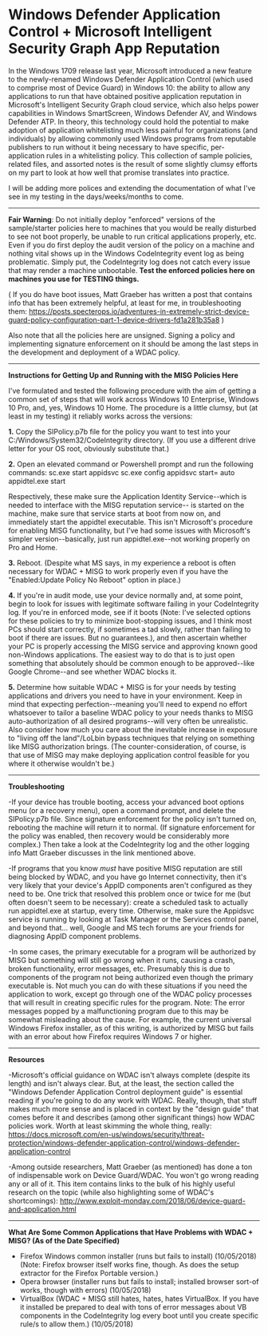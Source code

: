# Windows Defender Application Control + Microsoft Intelligent Security Graph App Reputation

In the Windows 1709 release last year, Microsoft introduced a new feature to the newly-renamed Windows Defender Application Control (which used to comprise most of Device Guard) in Windows 10: the ability to allow any applications to run that have obtained positive application reputation in Microsoft's Intelligent Security Graph cloud service, which also helps power capabilities in Windows SmartScreen, Windows Defender AV, and Windows Defender ATP. In theory, this technology could hold the potential to make adoption of application whitelisting much less painful for organizations (and individuals) by allowing commonly used Windows programs from reputable publishers to run without it being necessary to have specific, per-application rules in a whitelisting policy. This collection of sample policies, related files, and assorted notes is the result of some slightly clumsy efforts on my part to look at how well that promise translates into practice.  

I will be adding more polices and extending the documentation of what I've see in my testing in the days/weeks/months to come. 
______________________________________________________________________________
**Fair Warning**: Do not initially deploy "enforced" versions of the sample/starter policies here to machines that you would be really disturbed to see not boot properly, be unable to run critical applications properly, etc. Even if you do first deploy the audit version of the policy on a machine and nothing vital shows up in the Windows CodeIntegrity event log as being problematic. Simply put, the CodeIntegrity log does not catch every issue that may render a machine unbootable. **Test the enforced policies here on machines you use for TESTING things.** 
  
( If you do have boot issues, Matt Graeber has written a post that contains info that has been extremely helpful, at least for me, in troubleshooting them: https://posts.specterops.io/adventures-in-extremely-strict-device-guard-policy-configuration-part-1-device-drivers-fd1a281b35a8 )  

Also note that all the policies here are unsigned. Signing a policy and implementing signature enforcement on it should be among the last steps in the development and deployment of a WDAC policy.  
____________________________________________________________________________
**Instructions for Getting Up and Running with the MISG Policies Here**

I've formulated and tested the following procedure with the aim of getting a common set of steps that will work across Windows 10 Enterprise, Windows 10 Pro, and, yes, Windows 10 Home. The procedure is a little clumsy, but (at least in my testing) it reliably works across the versions:

**1.** Copy the SIPolicy.p7b file for the policy you want to test into your C:/Windows/System32/CodeIntegrity directory. (If you use a different drive letter for your OS root, obviously substitute that.)

**2.** Open an elevated command or Powershell prompt and run the following commands:
      sc.exe start appidsvc
      sc.exe config appidsvc start= auto
      appidtel.exe start
      
Respectively, these make sure the Application Identity Service--which is needed to interface with the MISG reputation service-- is started on the machine, make sure that service starts at boot from now on, and immediately start the appidtel executable. This isn't Microsoft's procedure for enabling MISG functionality, but I've had some issues with Microsoft's simpler version--basically, just run appidtel.exe--not working properly on Pro and Home.

**3.** Reboot. (Despite what MS says, in my experience a reboot is often necessary for WDAC + MISG to work properly even if you have the "Enabled:Update Policy No Reboot" option in place.)  

**4.** If you're in audit mode, use your device normally and, at some point, begin to look for issues with legitimate software failing in your CodeIntegrity log. If you're in enforced mode,  see if it boots (Note: I've selected options for these policies to try to minimize boot-stopping issues, and I think most PCs should start correctly, if sometimes a tad slowly, rather than failing to boot if there are issues. But no guarantees.), and then ascertain whether your PC is properly accessing the MISG service and approving known good non-Windows applications.  The easiest way to do that is to just open something that absolutely should be common enough to be approved--like Google Chrome--and see whether WDAC blocks it.

**5.** Determine how suitable WDAC + MISG is for your needs by testing applications and drivers you need to have in your environment. Keep in mind that expecting perfection--meaning you'll need to expend no effort whatsoever to tailor a baseline WDAC policy to your needs thanks to MISG auto-authorization of all desired programs--will very often be unrealistic. Also consider how much you care about the inevitable increase in exposure to "living off the land"/LoLbin bypass techniques that relying on something like MISG authorization brings. (The counter-consideration, of course, is that use of MISG may make deploying application control feasible for you where it otherwise wouldn't be.)  
____________________________________________________________________________
**Troubleshooting**

-If your device has trouble booting, access your advanced boot options menu (or a recovery menu), open a command prompt, and delete the SIPolicy.p7b file. Since signature enforcement for the policy isn't turned on, rebooting the machine will return it to normal. (If signature enforcement for the policy was enabled, then recovery would be considerably more complex.) Then take a look at the CodeIntegrity log and the other logging info Matt Graeber discusses in the link mentioned above.  

-If programs that you know *must* have positive MISG reputation are still being blocked by WDAC, and you have go Internet connectivity, then it's very likely that your device's AppID components aren't configured as they need to be. One trick that resolved this problem once or twice for me (but often doesn't seem to be necessary): create a scheduled task to actually run appidtel.exe at startup, every time. Otherwise, make sure the Appidsvc service is running by looking at Task Manager or the Services control panel, and beyond that... well, Google and MS tech forums are your friends for diagnosing AppID component problems.   

-In some cases, the primary executable for a program will be authorized by MISG but something will still go wrong when it runs, causing a crash, broken functionality, error messages, etc. Presumably this is due to components of the program not being authorized even though the primary executable is. Not much you can do with these situations if you need the application to work, except go through one of the WDAC policy processes that will result in creating specific rules for the program. Note: The error messages popped by a malfunctioning program due to this may be somewhat misleading about the cause. For example, the current universal Windows Firefox installer, as of this writing, is authorized by MISG but fails with an error about how Firefox requires Windows 7 or higher.       

____________________________________________________________________________
**Resources**

-Microsoft's official guidance on WDAC isn't always complete (despite its length) and isn't always clear.  But, at the least, the section called the "Windows Defender Application Control deployment guide" is essential reading if you're going to do any work with WDAC. Really, though, that stuff makes much more sense and is placed in context by the "design guide" that comes before it and describes (among other significant things) how WDAC policies work. Worth at least skimming the whole thing, really: https://docs.microsoft.com/en-us/windows/security/threat-protection/windows-defender-application-control/windows-defender-application-control

-Among outside researchers, Matt Graeber (as mentioned) has done a ton of indispensable work on Device Guard/WDAC. You won't go wrong reading any or all of it. This item contains links to the bulk of his highly useful research on the topic (while also highlighting some of WDAC's shortcomings): http://www.exploit-monday.com/2018/06/device-guard-and-application.html

____________________________________________________________________________
**What Are Some Common Applications that Have Problems with WDAC + MISG?  (As of the Date Specified)**

- Firefox Windows common installer (runs but fails to install) (10/05/2018)
(Note: Firefox browser itself works fine, though. As does the setup extractor for the Firefox Portable version.)
- Opera browser (installer runs but fails to install; installed browser sort-of works, though with errors) (10/05/2018)
- VirtualBox (WDAC + MISG still hates, hates, hates VirtualBox. If you have it installed be prepared to deal with tons of error messages about VB components in the CodeIntegrity log every boot until you create specific rule/s to allow them.) (10/05/2018) 


 

